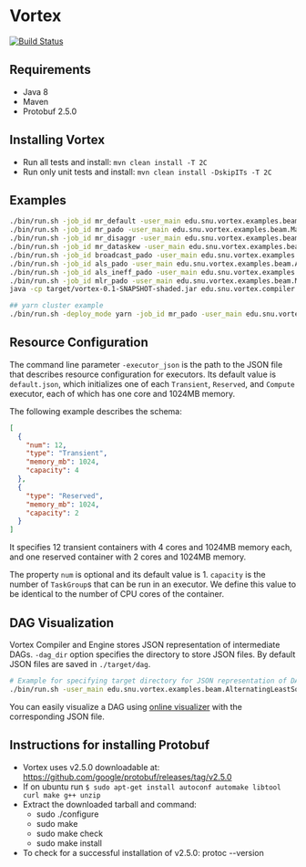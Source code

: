 # Vortex 
[![Build Status](https://cmsbuild.snu.ac.kr/buildStatus/icon?job=Vortex-master)](https://cmsbuild.snu.ac.kr/job/Vortex-master/)

## Requirements
* Java 8
* Maven
* Protobuf 2.5.0

## Installing Vortex
* Run all tests and install: `mvn clean install -T 2C`
* Run only unit tests and install: `mvn clean install -DskipITs -T 2C`

## Examples
```bash
./bin/run.sh -job_id mr_default -user_main edu.snu.vortex.examples.beam.MapReduce -optimization_policy default -user_args "`pwd`/src/main/resources/sample_input_mr `pwd`/src/main/resources/sample_output"
./bin/run.sh -job_id mr_pado -user_main edu.snu.vortex.examples.beam.MapReduce -optimization_policy pado -user_args "`pwd`/src/main/resources/sample_input_mr `pwd`/src/main/resources/sample_output"
./bin/run.sh -job_id mr_disaggr -user_main edu.snu.vortex.examples.beam.MapReduce -optimization_policy disaggregation -user_args "`pwd`/src/main/resources/sample_input_mr `pwd`/src/main/resources/sample_output"
./bin/run.sh -job_id mr_dataskew -user_main edu.snu.vortex.examples.beam.MapReduce -optimization_policy dataskew -user_args "`pwd`/src/main/resources/sample_input_mr `pwd`/src/main/resources/sample_output"
./bin/run.sh -job_id broadcast_pado -user_main edu.snu.vortex.examples.beam.Broadcast -optimization_policy pado -user_args "`pwd`/src/main/resources/sample_input_mr `pwd`/src/main/resources/sample_output"
./bin/run.sh -job_id als_pado -user_main edu.snu.vortex.examples.beam.AlternatingLeastSquare -optimization_policy pado -user_args "`pwd`/src/main/resources/sample_input_als 10 3"
./bin/run.sh -job_id als_ineff_pado -user_main edu.snu.vortex.examples.beam.AlternatingLeastSquareInefficient -optimization_policy pado -user_args "`pwd`/src/main/resources/sample_input_als 10 3"
./bin/run.sh -job_id mlr_pado -user_main edu.snu.vortex.examples.beam.MultinomialLogisticRegression -optimization_policy pado -user_args "`pwd`/src/main/resources/sample_input_mlr 100 5 3"
java -cp target/vortex-0.1-SNAPSHOT-shaded.jar edu.snu.vortex.compiler.optimizer.examples.MapReduce

## yarn cluster example
./bin/run.sh -deploy_mode yarn -job_id mr_pado -user_main edu.snu.vortex.examples.beam.MapReduce -optimization_policy pado -user_args "hdfs://v-m:9000/sample_input_mr hdfs://v-m:9000/sample_output_mr"
```

## Resource Configuration
The command line parameter `-executor_json` is the path to the JSON file that describes resource configuration for executors. Its default value is `default.json`, which initializes one of each `Transient`, `Reserved`, and `Compute` executor, each of which has one core and 1024MB memory.

The following example describes the schema:

```json
[
  {
    "num": 12,
    "type": "Transient",
    "memory_mb": 1024,
    "capacity": 4
  },
  {
    "type": "Reserved",
    "memory_mb": 1024,
    "capacity": 2
  }
]
```

It specifies 12 transient containers with 4 cores and 1024MB memory each, and one reserved container with 2 cores and 1024MB memory.

The property `num` is optional and its default value is 1. `capacity` is the number of `TaskGroup`s that can be run in an executor. We define this value to be identical to the number of CPU cores of the container.

## DAG Visualization
Vortex Compiler and Engine stores JSON representation of intermediate DAGs.
`-dag_dir` option specifies the directory to store JSON files. By default JSON files are saved in `./target/dag`.

```bash
# Example for specifying target directory for JSON representation of DAGs.
./bin/run.sh -user_main edu.snu.vortex.examples.beam.AlternatingLeastSquare -optimization_policy pado -dag_dir "./target/dag/als" -user_args "`pwd`/src/main/resources/sample_input_als 10 3"
```

You can easily visualize a DAG using [online visualizer](https://service.jangho.kr/vortex-dag/) with the corresponding JSON file.

## Instructions for installing Protobuf
* Vortex uses v2.5.0 downloadable at: https://github.com/google/protobuf/releases/tag/v2.5.0
* If on ubuntu run `$ sudo apt-get install autoconf automake libtool curl make g++ unzip`
* Extract the downloaded tarball and command:
    - sudo ./configure
    - sudo make
    - sudo make check
    - sudo make install
* To check for a successful installation of v2.5.0: protoc --version
